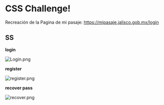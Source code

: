 # CSS Challenge!

Recreación de la Pagina de mi pasaje: https://mipasaje.jalisco.gob.mx/login

## SS
**login**

![Login.png](https://i.ibb.co/bjhWdMB/mp-login.png)

**register**

![register.png](https://i.ibb.co/NLwCFnh/mp-register.png)


**recover pass**

![recover.png](https://i.ibb.co/C644GhD/mp-recover.png)

